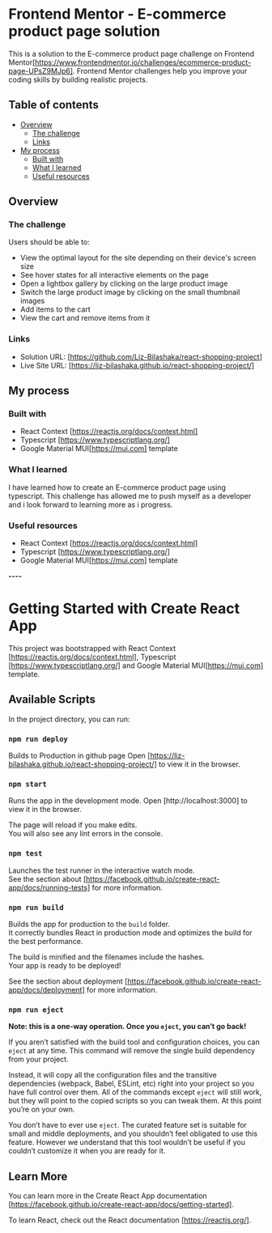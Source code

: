 # Frontend Mentor - E-commerce product page solution

This is a solution to the E-commerce product page challenge on Frontend Mentor[https://www.frontendmentor.io/challenges/ecommerce-product-page-UPsZ9MJp6]. Frontend Mentor challenges help you improve your coding skills by building realistic projects.

## Table of contents

- [Overview](#overview)
  - [The challenge](#the-challenge)
  - [Links](#links)
- [My process](#my-process)
  - [Built with](#built-with)
  - [What I learned](#what-i-learned)
  - [Useful resources](#useful-resources)


## Overview

### The challenge

Users should be able to:

- View the optimal layout for the site depending on their device's screen size
- See hover states for all interactive elements on the page
- Open a lightbox gallery by clicking on the large product image
- Switch the large product image by clicking on the small thumbnail images
- Add items to the cart
- View the cart and remove items from it


### Links

- Solution URL: [https://github.com/Liz-Bilashaka/react-shopping-project]
- Live Site URL: [https://liz-bilashaka.github.io/react-shopping-project/]

## My process

### Built with

- React Context [https://reactjs.org/docs/context.html]
- Typescript [https://www.typescriptlang.org/]
- Google Material MUI[https://mui.com] template 


### What I learned

I have learned how to create an E-commerce product page using typescript. This challenge has allowed me to push myself as a developer and i look forward to learning more as i progress. 


### Useful resources

- React Context [https://reactjs.org/docs/context.html]
- Typescript [https://www.typescriptlang.org/]
- Google Material MUI[https://mui.com] template 

***----***
# Getting Started with Create React App

This project was bootstrapped with React Context [https://reactjs.org/docs/context.html], Typescript [https://www.typescriptlang.org/] and Google Material MUI[https://mui.com] template.

## Available Scripts

In the project directory, you can run:

### `npm run deploy`

Builds to Production in github page
Open [https://liz-bilashaka.github.io/react-shopping-project/] to view it in the browser.


### `npm start`

Runs the app in the development mode.
Open [http://localhost:3000] to view it in the browser.

The page will reload if you make edits.\
You will also see any lint errors in the console.

### `npm test`

Launches the test runner in the interactive watch mode.\
See the section about [https://facebook.github.io/create-react-app/docs/running-tests] for more information.

### `npm run build`

Builds the app for production to the `build` folder.\
It correctly bundles React in production mode and optimizes the build for the best performance.

The build is minified and the filenames include the hashes.\
Your app is ready to be deployed!

See the section about deployment [https://facebook.github.io/create-react-app/docs/deployment] for more information.

### `npm run eject`

**Note: this is a one-way operation. Once you `eject`, you can’t go back!**

If you aren’t satisfied with the build tool and configuration choices, you can `eject` at any time. This command will remove the single build dependency from your project.

Instead, it will copy all the configuration files and the transitive dependencies (webpack, Babel, ESLint, etc) right into your project so you have full control over them. All of the commands except `eject` will still work, but they will point to the copied scripts so you can tweak them. At this point you’re on your own.

You don’t have to ever use `eject`. The curated feature set is suitable for small and middle deployments, and you shouldn’t feel obligated to use this feature. However we understand that this tool wouldn’t be useful if you couldn’t customize it when you are ready for it.

## Learn More

You can learn more in the Create React App documentation [https://facebook.github.io/create-react-app/docs/getting-started].

To learn React, check out the React documentation [https://reactjs.org/].

